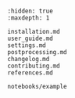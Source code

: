 ```{include} ../README.md

```

```{toctree}
:hidden: true
:maxdepth: 1

installation.md
user_guide.md
settings.md
postprocessing.md
changelog.md
contributing.md
references.md

notebooks/example
```
